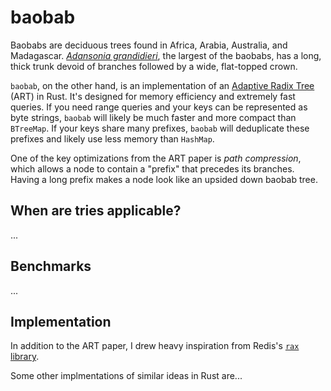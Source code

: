 # baobab

Baobabs are deciduous trees found in Africa, Arabia, Australia, and
Madagascar. [*Adansonia grandidieri*](https://en.wikipedia.org/wiki/Adansonia_grandidieri),
the largest of the baobabs, has a long, thick trunk devoid of branches
followed by a wide, flat-topped crown.

`baobab`, on the other hand, is an implementation of an 
[Adaptive Radix Tree](https://db.in.tum.de/~leis/papers/ART.pdf) (ART) in
Rust.  It's designed for memory efficiency and extremely fast queries.  If
you need range queries and your keys can be represented as byte strings,
`baobab` will likely be much faster and more compact than `BTreeMap`.  If your
keys share many prefixes, `baobab` will deduplicate these prefixes and likely
use less memory than `HashMap`.

One of the key optimizations from the ART paper is *path compression*, which
allows a node to contain a "prefix" that precedes its branches.  Having a long
prefix makes a node look like an upsided down baobab tree.

## When are tries applicable?
...


## Benchmarks
...


## Implementation
In addition to the ART paper, I drew heavy inspiration from Redis's [`rax`
library](https://github.com/antirez/rax).

Some other implmentations of similar ideas in Rust are...
